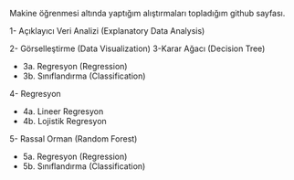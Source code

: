 Makine öğrenmesi altında yaptığım alıştırmaları topladığım github sayfası.

1- Açıklayıcı Veri Analizi (Explanatory Data Analysis)  

2- Görselleştirme (Data Visualization)
3-Karar Ağacı (Decision Tree)
* 3a. Regresyon (Regression)  
* 3b. Sınıflandırma (Classification)  



4- Regresyon  
* 4a. Lineer Regresyon  
* 4b. Lojistik Regresyon  



5- Rassal Orman (Random Forest)  
* 5a. Regresyon (Regression)  
* 5b. Sınıflandırma (Classification)  
  
